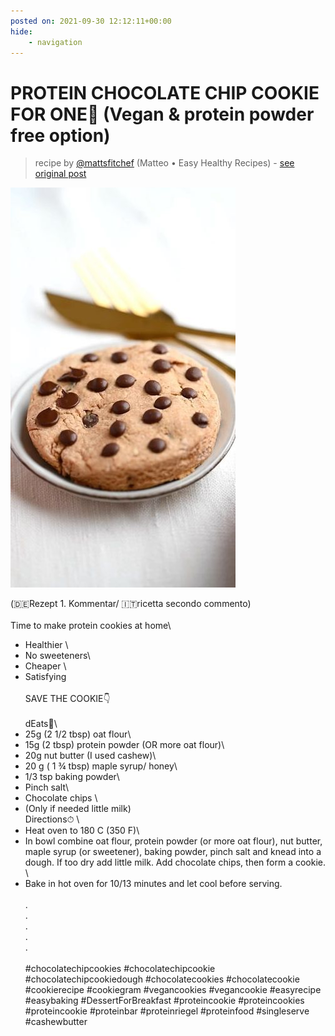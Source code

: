 ```yaml
---
posted on: 2021-09-30 12:12:11+00:00
hide:
    - navigation
---
```


# PROTEIN CHOCOLATE CHIP COOKIE FOR ONE🤯 (Vegan & protein powder free option) 

> recipe by [@mattsfitchef](https://www.instagram.com/mattsfitchef/) 
(Matteo • Easy Healthy Recipes) - [see original post](https://instagram.com/p/CUcf-HOqDLC)

![](../img/mattsfitchef_30-09-2021_1209.png)

(🇩🇪Rezept 1. Kommentar/ 🇮🇹ricetta secondo commento)\
\
Time to make protein cookies at home\
- Healthier \
- No sweeteners\
- Cheaper \
- Satisfying \
\
SAVE THE COOKIE👇\
\
dEats🌱\
- 25g (2 1/2 tbsp) oat flour\
- 15g (2 tbsp) protein powder (OR more oat flour)\
- 20g nut butter (I used cashew)\
- 20 g ( 1 ¾ tbsp) maple syrup/ honey\
- 1/3 tsp baking powder\
- Pinch salt\
- Chocolate chips \
- (Only if needed little milk)\
Directions⏱ \
- Heat oven to 180 C (350 F)\
- In bowl combine oat flour, protein powder (or more oat flour), nut butter, maple syrup (or sweetener), baking powder, pinch salt and knead into a dough. If too dry add little milk. Add chocolate chips, then form a cookie. \
- Bake in hot oven for 10/13 minutes and let cool before serving.\
\
.\
.\
.\
.\
.\
\
\#chocolatechipcookies \#chocolatechipcookie \#chocolatechipcookiedough \#chocolatecookies \#chocolatecookie  \#cookierecipe \#cookiegram \#vegancookies \#vegancookie \#easyrecipe \#easybaking \#DessertForBreakfast \#proteincookie \#proteincookies \#proteincookie \#proteinbar \#proteinriegel \#proteinfood \#singleserve \#cashewbutter 